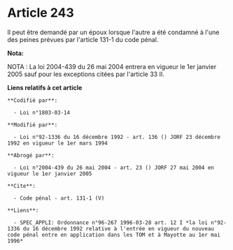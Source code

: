 # Article 243

Il peut être demandé par un époux lorsque l'autre a été condamné à l'une des peines prévues par l'article 131-1 du code
pénal.

**Nota:**

NOTA : La loi 2004-439 du 26 mai 2004 entrera en vigueur le 1er janvier 2005 sauf pour les exceptions citées par l'article 33
II.

**Liens relatifs à cet article**

	**Codifié par**:

	  - Loi n°1803-03-14

	**Modifié par**:

	  - Loi n°92-1336 du 16 décembre 1992 - art. 136 () JORF 23 décembre 1992 en vigueur le 1er mars 1994

	**Abrogé par**:

	  - Loi n°2004-439 du 26 mai 2004 - art. 23 () JORF 27 mai 2004 en vigueur le 1er janvier 2005

	**Cite**:

	  - Code pénal - art. 131-1 (V)

	**Liens**:

	  - SPEC_APPLI: Ordonnance n°96-267 1996-03-28 art. 12 I *la loi n°92-1336 du 16 décembre 1992 relative à l'entrée en vigueur du nouveau code pénal entre en application dans les TOM et à Mayotte au 1er mai 1996*
